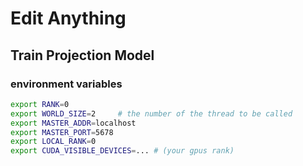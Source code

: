 # Edit Anything


## Train Projection Model

### environment variables

```bash
export RANK=0
export WORLD_SIZE=2     # the number of the thread to be called
export MASTER_ADDR=localhost
export MASTER_PORT=5678
export LOCAL_RANK=0
export CUDA_VISIBLE_DEVICES=... # (your gpus rank)

```










